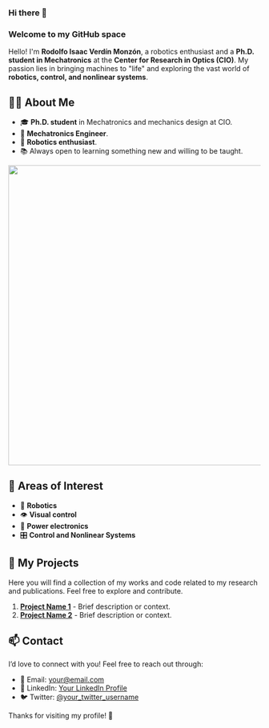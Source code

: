 ### Hi there 👋  

### Welcome to my GitHub space  

Hello! I'm **Rodolfo Isaac Verdín Monzón**, a robotics enthusiast and a **Ph.D. student in Mechatronics** at the **Center for Research in Optics (CIO)**. My passion lies in bringing machines to "life" and exploring the vast world of **robotics, control, and nonlinear systems**.  

## 🧑‍💻 About Me  

- 🎓 **Ph.D. student** in Mechatronics and mechanics design at CIO.  
- 🔩 **Mechatronics Engineer**.  
- 🤖 **Robotics enthusiast**.  
- 📚 Always open to learning something new and willing to be taught.

<img src="https://github.com/user-attachments/assets/4d3ba552-cfa3-4665-9352-b791d3fe3647" width="600">

## 🚀 Areas of Interest  

- 🤖 **Robotics**  
- 👁️ **Visual control**  
- 📡 **Power electronics**  
- 🎛️ **Control and Nonlinear Systems**  

## 📂 My Projects  

Here you will find a collection of my works and code related to my research and publications. Feel free to explore and contribute.  

1. [**Project Name 1**](link_to_project_1) - Brief description or context.  
2. [**Project Name 2**](link_to_project_2) - Brief description or context.  

## 📫 Contact  

I’d love to connect with you! Feel free to reach out through:  

- 📧 Email: [your@email.com](mailto:your@email.com)  
- 🔗 LinkedIn: [Your LinkedIn Profile](https://www.linkedin.com/in/your_profile/)  
- 🐦 Twitter: [@your_twitter_username](https://twitter.com/your_twitter_username)  

Thanks for visiting my profile! 🚀
